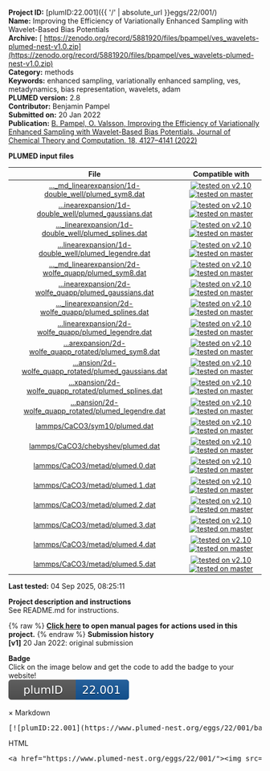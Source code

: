 **Project ID:** [plumID:22.001]({{ '/' | absolute_url }}eggs/22/001/)  
**Name:**  Improving the Efficiency of Variationally Enhanced Sampling with Wavelet-Based Bias Potentials  
**Archive:** [ https://zenodo.org/record/5881920/files/bpampel/ves_wavelets-plumed-nest-v1.0.zip](https://zenodo.org/record/5881920/files/bpampel/ves_wavelets-plumed-nest-v1.0.zip)  
**Category:**  methods  
**Keywords:**  enhanced sampling, variationally enhanced sampling, ves, metadynamics, bias representation, wavelets, adam  
**PLUMED version:**  2.8  
**Contributor:**  Benjamin Pampel  
**Submitted on:** 20 Jan 2022  
**Publication:** [B. Pampel, O. Valsson, Improving the Efficiency of Variationally Enhanced Sampling with Wavelet-Based Bias Potentials. Journal of Chemical Theory and Computation. 18, 4127–4141 (2022)](http://dx.doi.org/10.1021/acs.jctc.2c00197)  
  
**PLUMED input files**  
  
| File     | Compatible with |  
|:--------:|:--------:|  
| [..._md_linearexpansion/1d-double_well/plumed_sym8.dat](./data/ves_md_linearexpansion/1d-double_well/plumed_sym8.dat.md) |  [![tested on v2.10](https://img.shields.io/badge/v2.10-passing-green.svg)](data/ves_md_linearexpansion/1d-double_well/plumed_sym8.dat.plumed.stderr) [![tested on master](https://img.shields.io/badge/master-passing-green.svg)](data/ves_md_linearexpansion/1d-double_well/plumed_sym8.dat.plumed_master.stderr) |  
| [...inearexpansion/1d-double_well/plumed_gaussians.dat](./data/ves_md_linearexpansion/1d-double_well/plumed_gaussians.dat.md) |  [![tested on v2.10](https://img.shields.io/badge/v2.10-passing-green.svg)](data/ves_md_linearexpansion/1d-double_well/plumed_gaussians.dat.plumed.stderr) [![tested on master](https://img.shields.io/badge/master-passing-green.svg)](data/ves_md_linearexpansion/1d-double_well/plumed_gaussians.dat.plumed_master.stderr) |  
| [..._linearexpansion/1d-double_well/plumed_splines.dat](./data/ves_md_linearexpansion/1d-double_well/plumed_splines.dat.md) |  [![tested on v2.10](https://img.shields.io/badge/v2.10-passing-green.svg)](data/ves_md_linearexpansion/1d-double_well/plumed_splines.dat.plumed.stderr) [![tested on master](https://img.shields.io/badge/master-passing-green.svg)](data/ves_md_linearexpansion/1d-double_well/plumed_splines.dat.plumed_master.stderr) |  
| [...linearexpansion/1d-double_well/plumed_legendre.dat](./data/ves_md_linearexpansion/1d-double_well/plumed_legendre.dat.md) |  [![tested on v2.10](https://img.shields.io/badge/v2.10-passing-green.svg)](data/ves_md_linearexpansion/1d-double_well/plumed_legendre.dat.plumed.stderr) [![tested on master](https://img.shields.io/badge/master-passing-green.svg)](data/ves_md_linearexpansion/1d-double_well/plumed_legendre.dat.plumed_master.stderr) |  
| [..._md_linearexpansion/2d-wolfe_quapp/plumed_sym8.dat](./data/ves_md_linearexpansion/2d-wolfe_quapp/plumed_sym8.dat.md) |  [![tested on v2.10](https://img.shields.io/badge/v2.10-passing-green.svg)](data/ves_md_linearexpansion/2d-wolfe_quapp/plumed_sym8.dat.plumed.stderr) [![tested on master](https://img.shields.io/badge/master-passing-green.svg)](data/ves_md_linearexpansion/2d-wolfe_quapp/plumed_sym8.dat.plumed_master.stderr) |  
| [...inearexpansion/2d-wolfe_quapp/plumed_gaussians.dat](./data/ves_md_linearexpansion/2d-wolfe_quapp/plumed_gaussians.dat.md) |  [![tested on v2.10](https://img.shields.io/badge/v2.10-passing-green.svg)](data/ves_md_linearexpansion/2d-wolfe_quapp/plumed_gaussians.dat.plumed.stderr) [![tested on master](https://img.shields.io/badge/master-passing-green.svg)](data/ves_md_linearexpansion/2d-wolfe_quapp/plumed_gaussians.dat.plumed_master.stderr) |  
| [..._linearexpansion/2d-wolfe_quapp/plumed_splines.dat](./data/ves_md_linearexpansion/2d-wolfe_quapp/plumed_splines.dat.md) |  [![tested on v2.10](https://img.shields.io/badge/v2.10-passing-green.svg)](data/ves_md_linearexpansion/2d-wolfe_quapp/plumed_splines.dat.plumed.stderr) [![tested on master](https://img.shields.io/badge/master-passing-green.svg)](data/ves_md_linearexpansion/2d-wolfe_quapp/plumed_splines.dat.plumed_master.stderr) |  
| [...linearexpansion/2d-wolfe_quapp/plumed_legendre.dat](./data/ves_md_linearexpansion/2d-wolfe_quapp/plumed_legendre.dat.md) |  [![tested on v2.10](https://img.shields.io/badge/v2.10-passing-green.svg)](data/ves_md_linearexpansion/2d-wolfe_quapp/plumed_legendre.dat.plumed.stderr) [![tested on master](https://img.shields.io/badge/master-passing-green.svg)](data/ves_md_linearexpansion/2d-wolfe_quapp/plumed_legendre.dat.plumed_master.stderr) |  
| [...arexpansion/2d-wolfe_quapp_rotated/plumed_sym8.dat](./data/ves_md_linearexpansion/2d-wolfe_quapp_rotated/plumed_sym8.dat.md) |  [![tested on v2.10](https://img.shields.io/badge/v2.10-passing-green.svg)](data/ves_md_linearexpansion/2d-wolfe_quapp_rotated/plumed_sym8.dat.plumed.stderr) [![tested on master](https://img.shields.io/badge/master-passing-green.svg)](data/ves_md_linearexpansion/2d-wolfe_quapp_rotated/plumed_sym8.dat.plumed_master.stderr) |  
| [...ansion/2d-wolfe_quapp_rotated/plumed_gaussians.dat](./data/ves_md_linearexpansion/2d-wolfe_quapp_rotated/plumed_gaussians.dat.md) |  [![tested on v2.10](https://img.shields.io/badge/v2.10-passing-green.svg)](data/ves_md_linearexpansion/2d-wolfe_quapp_rotated/plumed_gaussians.dat.plumed.stderr) [![tested on master](https://img.shields.io/badge/master-passing-green.svg)](data/ves_md_linearexpansion/2d-wolfe_quapp_rotated/plumed_gaussians.dat.plumed_master.stderr) |  
| [...xpansion/2d-wolfe_quapp_rotated/plumed_splines.dat](./data/ves_md_linearexpansion/2d-wolfe_quapp_rotated/plumed_splines.dat.md) |  [![tested on v2.10](https://img.shields.io/badge/v2.10-passing-green.svg)](data/ves_md_linearexpansion/2d-wolfe_quapp_rotated/plumed_splines.dat.plumed.stderr) [![tested on master](https://img.shields.io/badge/master-passing-green.svg)](data/ves_md_linearexpansion/2d-wolfe_quapp_rotated/plumed_splines.dat.plumed_master.stderr) |  
| [...pansion/2d-wolfe_quapp_rotated/plumed_legendre.dat](./data/ves_md_linearexpansion/2d-wolfe_quapp_rotated/plumed_legendre.dat.md) |  [![tested on v2.10](https://img.shields.io/badge/v2.10-passing-green.svg)](data/ves_md_linearexpansion/2d-wolfe_quapp_rotated/plumed_legendre.dat.plumed.stderr) [![tested on master](https://img.shields.io/badge/master-passing-green.svg)](data/ves_md_linearexpansion/2d-wolfe_quapp_rotated/plumed_legendre.dat.plumed_master.stderr) |  
| [lammps/CaCO3/sym10/plumed.dat](./data/lammps/CaCO3/sym10/plumed.dat.md) |  [![tested on v2.10](https://img.shields.io/badge/v2.10-passing-green.svg)](data/lammps/CaCO3/sym10/plumed.dat.plumed.stderr) [![tested on master](https://img.shields.io/badge/master-passing-green.svg)](data/lammps/CaCO3/sym10/plumed.dat.plumed_master.stderr) |  
| [lammps/CaCO3/chebyshev/plumed.dat](./data/lammps/CaCO3/chebyshev/plumed.dat.md) |  [![tested on v2.10](https://img.shields.io/badge/v2.10-passing-green.svg)](data/lammps/CaCO3/chebyshev/plumed.dat.plumed.stderr) [![tested on master](https://img.shields.io/badge/master-passing-green.svg)](data/lammps/CaCO3/chebyshev/plumed.dat.plumed_master.stderr) |  
| [lammps/CaCO3/metad/plumed.0.dat](./data/lammps/CaCO3/metad/plumed.0.dat.md) |  [![tested on v2.10](https://img.shields.io/badge/v2.10-passing-green.svg)](data/lammps/CaCO3/metad/plumed.0.dat.plumed.stderr) [![tested on master](https://img.shields.io/badge/master-passing-green.svg)](data/lammps/CaCO3/metad/plumed.0.dat.plumed_master.stderr) |  
| [lammps/CaCO3/metad/plumed.1.dat](./data/lammps/CaCO3/metad/plumed.1.dat.md) |  [![tested on v2.10](https://img.shields.io/badge/v2.10-passing-green.svg)](data/lammps/CaCO3/metad/plumed.1.dat.plumed.stderr) [![tested on master](https://img.shields.io/badge/master-passing-green.svg)](data/lammps/CaCO3/metad/plumed.1.dat.plumed_master.stderr) |  
| [lammps/CaCO3/metad/plumed.2.dat](./data/lammps/CaCO3/metad/plumed.2.dat.md) |  [![tested on v2.10](https://img.shields.io/badge/v2.10-passing-green.svg)](data/lammps/CaCO3/metad/plumed.2.dat.plumed.stderr) [![tested on master](https://img.shields.io/badge/master-passing-green.svg)](data/lammps/CaCO3/metad/plumed.2.dat.plumed_master.stderr) |  
| [lammps/CaCO3/metad/plumed.3.dat](./data/lammps/CaCO3/metad/plumed.3.dat.md) |  [![tested on v2.10](https://img.shields.io/badge/v2.10-passing-green.svg)](data/lammps/CaCO3/metad/plumed.3.dat.plumed.stderr) [![tested on master](https://img.shields.io/badge/master-passing-green.svg)](data/lammps/CaCO3/metad/plumed.3.dat.plumed_master.stderr) |  
| [lammps/CaCO3/metad/plumed.4.dat](./data/lammps/CaCO3/metad/plumed.4.dat.md) |  [![tested on v2.10](https://img.shields.io/badge/v2.10-passing-green.svg)](data/lammps/CaCO3/metad/plumed.4.dat.plumed.stderr) [![tested on master](https://img.shields.io/badge/master-passing-green.svg)](data/lammps/CaCO3/metad/plumed.4.dat.plumed_master.stderr) |  
| [lammps/CaCO3/metad/plumed.5.dat](./data/lammps/CaCO3/metad/plumed.5.dat.md) |  [![tested on v2.10](https://img.shields.io/badge/v2.10-passing-green.svg)](data/lammps/CaCO3/metad/plumed.5.dat.plumed.stderr) [![tested on master](https://img.shields.io/badge/master-passing-green.svg)](data/lammps/CaCO3/metad/plumed.5.dat.plumed_master.stderr) |  
  
**Last tested:**  04 Sep 2025, 08:25:11
  
**Project description and instructions**  
See README.md for instructions.

  
{% raw %}
<b><a href="https://www.plumed.org/doc-master/user-doc/html/actionlist/?actions=BF_CHEBYSHEV,VES_LINEAR_EXPANSION,TD_WELLTEMPERED,BF_GAUSSIANS,PRINT,POSITION,ENERGY,TD_UNIFORM,UPPER_WALLS,METAD,DISTANCE,INCLUDE,UNITS,BF_LEGENDRE,VES_OUTPUT_BASISFUNCTIONS,COORDINATION,BF_CUBIC_B_SPLINES,OPT_AVERAGED_SGD,FLUSH,BF_WAVELETS,OPT_ADAM" target="_blank">Click here</a> to open manual pages for actions used in this project.</b>
{% endraw %}
**Submission history**  
**[v1]** 20 Jan 2022: original submission  
  
**Badge**  
Click on the image below and get the code to add the badge to your website!  
<img src="./badge.svg" alt="plumeDnest:22.001" id="myBtn" class="badge">
<div id="myModal" class="modal">
  <div class="modal-content">
    <span class="close">&times;</span>
    Markdown<pre>[![plumID:22.001](https://www.plumed-nest.org/eggs/22/001/badge.svg)](https://www.plumed-nest.org/eggs/22/001/)</pre>
    HTML<pre>&lt;a href="https://www.plumed-nest.org/eggs/22/001/"&gt;&lt;img src="https://www.plumed-nest.org/eggs/22/001/badge.svg" alt="plumID:22.001"&gt;&lt;/a&gt;</pre>
  </div>
</div>
